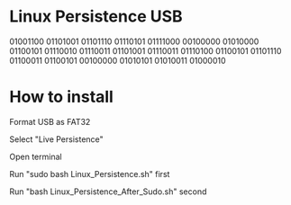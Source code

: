 # Linux Persistence USB

01001100 01101001 01101110 01110101 01111000 00100000 01010000 01100101 01110010 01110011 01101001 01110011 01110100 01100101 01101110 01100011 01100101 00100000 01010101 01010011 01000010 

# How to install 

Format USB as FAT32 

Select "Live Persistence"

Open terminal

Run "sudo bash Linux_Persistence.sh" first 

Run "bash Linux_Persistence_After_Sudo.sh" second

